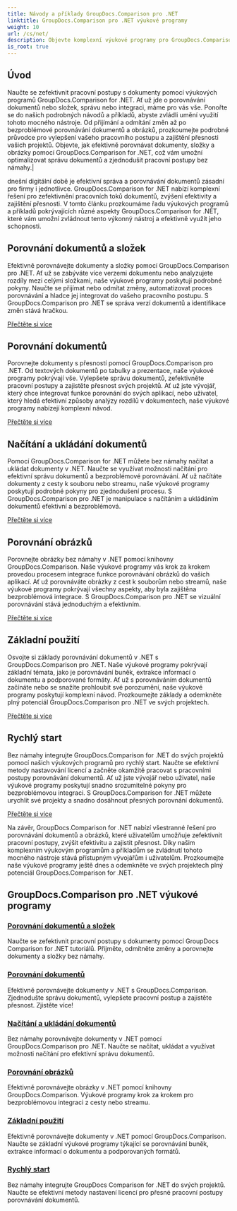 ```yaml
---
title: Návody a příklady GroupDocs.Comparison pro .NET
linktitle: GroupDocs.Comparison pro .NET výukové programy
weight: 10
url: /cs/net/
description: Objevte komplexní výukové programy pro GroupDocs.Comparison pro .NET, které usnadňují efektivní porovnávání dokumentů a složek, správu a integraci bez námahy.
is_root: true
---
```

## Úvod

Naučte se zefektivnit pracovní postupy s dokumenty pomocí výukových programů GroupDocs.Comparison for .NET. Ať už jde o porovnávání dokumentů nebo složek, správu nebo integraci, máme pro vás vše. Ponořte se do našich podrobných návodů a příkladů, abyste zvládli umění využití tohoto mocného nástroje. Od přijímání a odmítání změn až po bezproblémové porovnávání dokumentů a obrázků, prozkoumejte podrobné průvodce pro vylepšení vašeho pracovního postupu a zajištění přesnosti vašich projektů. Objevte, jak efektivně porovnávat dokumenty, složky a obrázky pomocí GroupDocs.Comparison for .NET, což vám umožní optimalizovat správu dokumentů a zjednodušit pracovní postupy bez námahy.|

dnešní digitální době je efektivní správa a porovnávání dokumentů zásadní pro firmy i jednotlivce. GroupDocs.Comparison for .NET nabízí komplexní řešení pro zefektivnění pracovních toků dokumentů, zvýšení efektivity a zajištění přesnosti. V tomto článku prozkoumáme řadu výukových programů a příkladů pokrývajících různé aspekty GroupDocs.Comparison for .NET, které vám umožní zvládnout tento výkonný nástroj a efektivně využít jeho schopnosti.

## Porovnání dokumentů a složek

Efektivně porovnávejte dokumenty a složky pomocí GroupDocs.Comparison pro .NET. Ať už se zabýváte více verzemi dokumentu nebo analyzujete rozdíly mezi celými složkami, naše výukové programy poskytují podrobné pokyny. Naučte se přijímat nebo odmítat změny, automatizovat proces porovnávání a hladce jej integrovat do vašeho pracovního postupu. S GroupDocs.Comparison pro .NET se správa verzí dokumentů a identifikace změn stává hračkou.

[Přečtěte si více](./documents-and-folder-comparison/)

## Porovnání dokumentů

Porovnejte dokumenty s přesností pomocí GroupDocs.Comparison pro .NET. Od textových dokumentů po tabulky a prezentace, naše výukové programy pokrývají vše. Vylepšete správu dokumentů, zefektivněte pracovní postupy a zajistěte přesnost svých projektů. Ať už jste vývojář, který chce integrovat funkce porovnání do svých aplikací, nebo uživatel, který hledá efektivní způsoby analýzy rozdílů v dokumentech, naše výukové programy nabízejí komplexní návod.

[Přečtěte si více](./document-comparison/)

## Načítání a ukládání dokumentů

Pomocí GroupDocs.Comparison for .NET můžete bez námahy načítat a ukládat dokumenty v .NET. Naučte se využívat možnosti načítání pro efektivní správu dokumentů a bezproblémové porovnávání. Ať už načítáte dokumenty z cesty k souboru nebo streamu, naše výukové programy poskytují podrobné pokyny pro zjednodušení procesu. S GroupDocs.Comparison pro .NET je manipulace s načítáním a ukládáním dokumentů efektivní a bezproblémová.

[Přečtěte si více](./loading-and-saving-documents/)

## Porovnání obrázků

Porovnejte obrázky bez námahy v .NET pomocí knihovny GroupDocs.Comparison. Naše výukové programy vás krok za krokem provedou procesem integrace funkce porovnávání obrázků do vašich aplikací. Ať už porovnáváte obrázky z cest k souborům nebo streamů, naše výukové programy pokrývají všechny aspekty, aby byla zajištěna bezproblémová integrace. S GroupDocs.Comparison pro .NET se vizuální porovnávání stává jednoduchým a efektivním.

[Přečtěte si více](./image-comparison/)

## Základní použití 

Osvojte si základy porovnávání dokumentů v .NET s GroupDocs.Comparison pro .NET. Naše výukové programy pokrývají základní témata, jako je porovnávání buněk, extrakce informací o dokumentu a podporované formáty. Ať už s porovnáváním dokumentů začínáte nebo se snažíte prohloubit své porozumění, naše výukové programy poskytují komplexní návod. Prozkoumejte základy a odemkněte plný potenciál GroupDocs.Comparison pro .NET ve svých projektech.

[Přečtěte si více](./basic-usage/)

## Rychlý start 

Bez námahy integrujte GroupDocs.Comparison for .NET do svých projektů pomocí našich výukových programů pro rychlý start. Naučte se efektivní metody nastavování licencí a začněte okamžitě pracovat s pracovními postupy porovnávání dokumentů. Ať už jste vývojář nebo uživatel, naše výukové programy poskytují snadno srozumitelné pokyny pro bezproblémovou integraci. S GroupDocs.Comparison for .NET můžete urychlit své projekty a snadno dosáhnout přesných porovnání dokumentů.

[Přečtěte si více](./quick-start/)

Na závěr, GroupDocs.Comparison for .NET nabízí všestranné řešení pro porovnávání dokumentů a obrázků, které uživatelům umožňuje zefektivnit pracovní postupy, zvýšit efektivitu a zajistit přesnost. Díky našim komplexním výukovým programům a příkladům se zvládnutí tohoto mocného nástroje stává přístupným vývojářům i uživatelům. Prozkoumejte naše výukové programy ještě dnes a odemkněte ve svých projektech plný potenciál GroupDocs.Comparison for .NET.
## GroupDocs.Comparison pro .NET výukové programy 
### [Porovnání dokumentů a složek](./documents-and-folder-comparison/)
Naučte se zefektivnit pracovní postupy s dokumenty pomocí GroupDocs Comparison for .NET tutoriálů. Přijměte, odmítněte změny a porovnejte dokumenty a složky bez námahy.
### [Porovnání dokumentů](./document-comparison/)
Efektivně porovnávejte dokumenty v .NET s GroupDocs.Comparison. Zjednodušte správu dokumentů, vylepšete pracovní postup a zajistěte přesnost. Zjistěte více!
### [Načítání a ukládání dokumentů](./loading-and-saving-documents/)
Bez námahy porovnávejte dokumenty v .NET pomocí GroupDocs.Comparison pro .NET. Naučte se načítat, ukládat a využívat možnosti načítání pro efektivní správu dokumentů.
### [Porovnání obrázků](./image-comparison/)
Efektivně porovnávejte obrázky v .NET pomocí knihovny GroupDocs.Comparison. Výukové programy krok za krokem pro bezproblémovou integraci z cesty nebo streamu.
### [Základní použití](./basic-usage/)
Efektivně porovnávejte dokumenty v .NET pomocí GroupDocs.Comparison. Naučte se základní výukové programy týkající se porovnávání buněk, extrakce informací o dokumentu a podporovaných formátů.
### [Rychlý start](./quick-start/)
Bez námahy integrujte GroupDocs Comparison for .NET do svých projektů. Naučte se efektivní metody nastavení licencí pro přesné pracovní postupy porovnávání dokumentů.